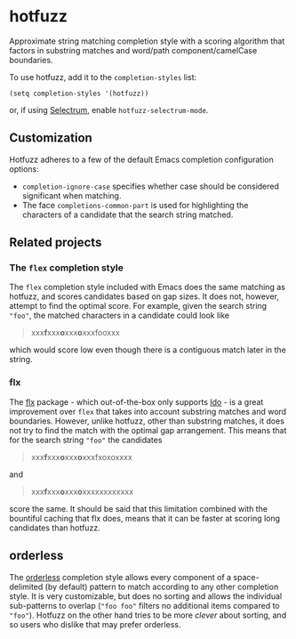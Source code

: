 # hotfuzz

Approximate string matching completion style with a scoring algorithm
that factors in substring matches and word/path component/camelCase
boundaries.

To use hotfuzz, add it to the `completion-styles` list:
```elisp
(setq completion-styles '(hotfuzz))
```
or, if using [Selectrum], enable `hotfuzz-selectrum-mode`.

## Customization

Hotfuzz adheres to a few of the default Emacs completion configuration options:
* `completion-ignore-case` specifies whether case should be considered
  significant when matching.
* The face `completions-common-part` is used for highlighting the
  characters of a candidate that the search string matched.

## Related projects

### The `flex` completion style

The `flex` completion style included with Emacs
does the same matching as hotfuzz, and scores candidates based on gap sizes.
It does not, however, attempt to find the optimal score.
For example, given the search string `"foo"`,
the matched characters in a candidate could look like

> xxx**f**xxx**o**xxx**o**xxxfooxxx

which would score low even though
there is a contiguous match later in the string.

### flx

The [flx] package - which out-of-the-box only supports [Ido] -
is a great improvement over `flex`
that takes into account substring matches and word boundaries.
However, unlike hotfuzz, other than substring matches,
it does not try to find the match with the optimal gap arrangement.
This means that for the search string `"foo"` the candidates

> xxx**f**xxx**o**xxx**o**xxxfxoxoxxxx

and

> xxx**f**xxx**o**xxx**o**xxxxxxxxxxxx

score the same.
It should be said that this limitation combined with
the bountiful caching that flx does,
means that it can be faster at scoring long candidates than hotfuzz.

## orderless

The [orderless] completion style allows
every component of a space-delimited (by default) pattern
to match according to any other completion style.
It is very customizable,
but does no sorting and allows the individual sub-patterns to overlap
(`"foo foo"` filters no additional items compared to `"foo"`).
Hotfuzz on the other hand tries to be more *clever* about sorting,
and so users who dislike that may prefer orderless.

[Selectrum]: https://github.com/raxod502/selectrum
[flx]: https://github.com/lewang/flx
[Ido]: https://www.gnu.org/software/emacs/manual/html_node/ido/index.html
[orderless]: https://github.com/oantolin/orderless